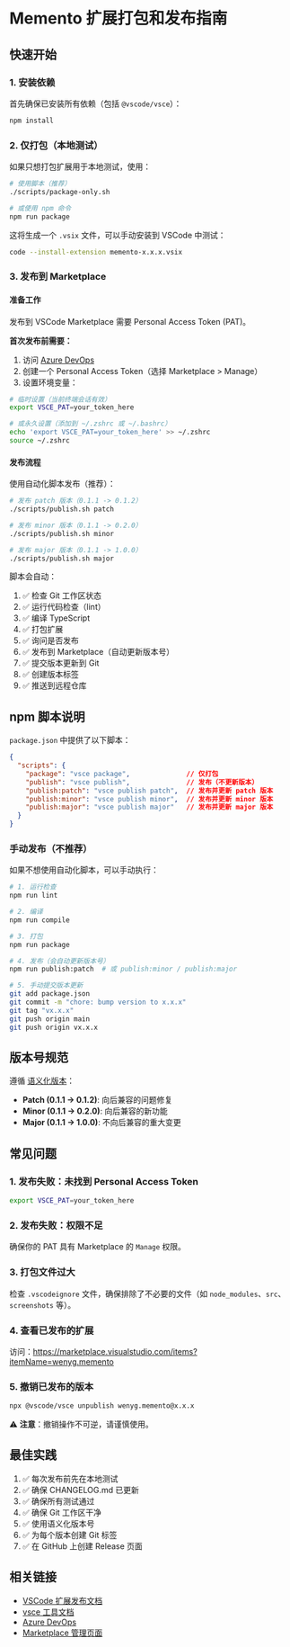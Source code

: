 # Memento 扩展打包和发布指南

## 快速开始

### 1. 安装依赖

首先确保已安装所有依赖（包括 `@vscode/vsce`）：

```bash
npm install
```

### 2. 仅打包（本地测试）

如果只想打包扩展用于本地测试，使用：

```bash
# 使用脚本（推荐）
./scripts/package-only.sh

# 或使用 npm 命令
npm run package
```

这将生成一个 `.vsix` 文件，可以手动安装到 VSCode 中测试：

```bash
code --install-extension memento-x.x.x.vsix
```

### 3. 发布到 Marketplace

#### 准备工作

发布到 VSCode Marketplace 需要 Personal Access Token (PAT)。

**首次发布前需要：**

1. 访问 [Azure DevOps](https://dev.azure.com)
2. 创建一个 Personal Access Token（选择 Marketplace > Manage）
3. 设置环境变量：

```bash
# 临时设置（当前终端会话有效）
export VSCE_PAT=your_token_here

# 或永久设置（添加到 ~/.zshrc 或 ~/.bashrc）
echo 'export VSCE_PAT=your_token_here' >> ~/.zshrc
source ~/.zshrc
```

#### 发布流程

使用自动化脚本发布（推荐）：

```bash
# 发布 patch 版本（0.1.1 -> 0.1.2）
./scripts/publish.sh patch

# 发布 minor 版本（0.1.1 -> 0.2.0）
./scripts/publish.sh minor

# 发布 major 版本（0.1.1 -> 1.0.0）
./scripts/publish.sh major
```

脚本会自动：
1. ✅ 检查 Git 工作区状态
2. ✅ 运行代码检查（lint）
3. ✅ 编译 TypeScript
4. ✅ 打包扩展
5. ✅ 询问是否发布
6. ✅ 发布到 Marketplace（自动更新版本号）
7. ✅ 提交版本更新到 Git
8. ✅ 创建版本标签
9. ✅ 推送到远程仓库

## npm 脚本说明

`package.json` 中提供了以下脚本：

```json
{
  "scripts": {
    "package": "vsce package",              // 仅打包
    "publish": "vsce publish",              // 发布（不更新版本）
    "publish:patch": "vsce publish patch",  // 发布并更新 patch 版本
    "publish:minor": "vsce publish minor",  // 发布并更新 minor 版本
    "publish:major": "vsce publish major"   // 发布并更新 major 版本
  }
}
```

### 手动发布（不推荐）

如果不想使用自动化脚本，可以手动执行：

```bash
# 1. 运行检查
npm run lint

# 2. 编译
npm run compile

# 3. 打包
npm run package

# 4. 发布（会自动更新版本号）
npm run publish:patch  # 或 publish:minor / publish:major

# 5. 手动提交版本更新
git add package.json
git commit -m "chore: bump version to x.x.x"
git tag "vx.x.x"
git push origin main
git push origin vx.x.x
```

## 版本号规范

遵循 [语义化版本](https://semver.org/lang/zh-CN/)：

- **Patch (0.1.1 -> 0.1.2)**: 向后兼容的问题修复
- **Minor (0.1.1 -> 0.2.0)**: 向后兼容的新功能
- **Major (0.1.1 -> 1.0.0)**: 不向后兼容的重大变更

## 常见问题

### 1. 发布失败：未找到 Personal Access Token

```bash
export VSCE_PAT=your_token_here
```

### 2. 发布失败：权限不足

确保你的 PAT 具有 Marketplace 的 `Manage` 权限。

### 3. 打包文件过大

检查 `.vscodeignore` 文件，确保排除了不必要的文件（如 `node_modules`、`src`、`screenshots` 等）。

### 4. 查看已发布的扩展

访问：https://marketplace.visualstudio.com/items?itemName=wenyg.memento

### 5. 撤销已发布的版本

```bash
npx @vscode/vsce unpublish wenyg.memento@x.x.x
```

⚠️ **注意**：撤销操作不可逆，请谨慎使用。

## 最佳实践

1. ✅ 每次发布前先在本地测试
2. ✅ 确保 CHANGELOG.md 已更新
3. ✅ 确保所有测试通过
4. ✅ 确保 Git 工作区干净
5. ✅ 使用语义化版本号
6. ✅ 为每个版本创建 Git 标签
7. ✅ 在 GitHub 上创建 Release 页面

## 相关链接

- [VSCode 扩展发布文档](https://code.visualstudio.com/api/working-with-extensions/publishing-extension)
- [vsce 工具文档](https://github.com/microsoft/vscode-vsce)
- [Azure DevOps](https://dev.azure.com)
- [Marketplace 管理页面](https://marketplace.visualstudio.com/manage)


